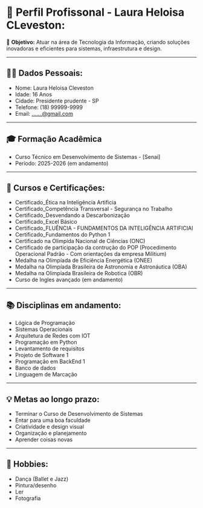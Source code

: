 # 📄 Perfil Profissonal - Laura Heloisa CLeveston:

🎯 **Objetivo:** Atuar na área de Tecnologia da Informação, criando soluções inovadoras e eficientes para sistemas, infraestrutura e design.

---

## 👩🏻 Dados Pessoais:
- Nome: Laura Heloisa Cleveston
- Idade: 16 Anos
- Cidade: Presidente prudente - SP
- Telefone: (18) 99999-9999
- Email: .......@gmail.com

---

## 🎓 Formação Acadêmica
- Curso Técnico em Desenvolvimento de Sistemas - [Senai]  
- Período: 2025-2026 (em andamento)  

---

## 📜 Cursos e Certificações:
- Certificado_Ética na Inteligência Artificia
- Certificado_Competência Transversal - Segurança no Trabalho
- Certificado_Desvendando a Descarbonização
- Certificado_Excel Básico
- Certificado_FLUÊNCIA - FUNDAMENTOS DA INTELIGÊNCIA ARTIFICIAl
- Certificado_Fundamentos do Python 1
- Certificado na Olimpída Nacional de Ciências (ONC)
- Certificado de participação da contrução do POP (Procedimento Operacional Padrão - Com orientações da empresa Militium)
- Medalha na Olimpíada de Eficiência Energética (ONEE)
- Medalha na Olimpíada Brasileira de Astronomia e Astronáutica (OBA)
- Medalha na Olimpíada Brasileira de Robotica (OBR)
- Curso de Ingles avançado (em andamento)

---

## 📚 Disciplinas em andamento:
- Lógica de Programação
- Sistemas Operacionais
- Arquitetura de Redes com IOT
- Programação em Python
- Levantamento de requisitos
- Projeto de Software 1
- Programação em BackEnd 1
- Banco de dados
- Linguagem de Marcação

---

## 💡 Metas ao longo prazo:
- Terminar o Curso de Desenvolvimento de Sistemas
- Entar para uma boa faculdade
- Criatividade e design visual
- Organização e planejamento
- Aprender coisas novas

---

## 🎨 Hobbies:
- Dança (Ballet e Jazz)
- Pintura/desenho
- Ler
- Fotografia